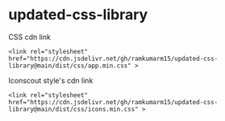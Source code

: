 # updated-css-library


CSS cdn link

```
<link rel="stylesheet" href="https://cdn.jsdelivr.net/gh/ramkumarm15/updated-css-library@main/dist/css/app.min.css" >
```

Iconscout style's cdn link
```
<link rel="stylesheet" href="https://cdn.jsdelivr.net/gh/ramkumarm15/updated-css-library@main/dist/css/icons.min.css" >
```

